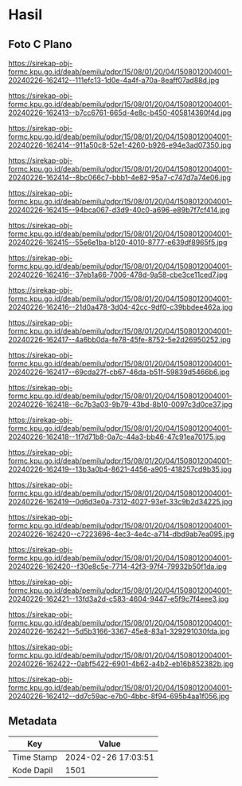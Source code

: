 # Hasil

## Foto C Plano

https://sirekap-obj-formc.kpu.go.id/deab/pemilu/pdpr/15/08/01/20/04/1508012004001-20240226-162412--111efc13-1d0e-4a4f-a70a-8eaff07ad88d.jpg

https://sirekap-obj-formc.kpu.go.id/deab/pemilu/pdpr/15/08/01/20/04/1508012004001-20240226-162413--b7cc6761-665d-4e8c-b450-405814360f4d.jpg

https://sirekap-obj-formc.kpu.go.id/deab/pemilu/pdpr/15/08/01/20/04/1508012004001-20240226-162414--911a50c8-52e1-4260-b926-e94e3ad07350.jpg

https://sirekap-obj-formc.kpu.go.id/deab/pemilu/pdpr/15/08/01/20/04/1508012004001-20240226-162414--8bc066c7-bbb1-4e82-95a7-c747d7a74e06.jpg

https://sirekap-obj-formc.kpu.go.id/deab/pemilu/pdpr/15/08/01/20/04/1508012004001-20240226-162415--94bca067-d3d9-40c0-a696-e89b7f7cf414.jpg

https://sirekap-obj-formc.kpu.go.id/deab/pemilu/pdpr/15/08/01/20/04/1508012004001-20240226-162415--55e6e1ba-b120-4010-8777-e639df8965f5.jpg

https://sirekap-obj-formc.kpu.go.id/deab/pemilu/pdpr/15/08/01/20/04/1508012004001-20240226-162416--37eb1a66-7006-478d-9a58-cbe3ce11ced7.jpg

https://sirekap-obj-formc.kpu.go.id/deab/pemilu/pdpr/15/08/01/20/04/1508012004001-20240226-162416--21d0a478-3d04-42cc-9df0-c39bbdee462a.jpg

https://sirekap-obj-formc.kpu.go.id/deab/pemilu/pdpr/15/08/01/20/04/1508012004001-20240226-162417--4a6bb0da-fe78-45fe-8752-5e2d26950252.jpg

https://sirekap-obj-formc.kpu.go.id/deab/pemilu/pdpr/15/08/01/20/04/1508012004001-20240226-162417--69cda27f-cb67-46da-b51f-59839d5466b6.jpg

https://sirekap-obj-formc.kpu.go.id/deab/pemilu/pdpr/15/08/01/20/04/1508012004001-20240226-162418--6c7b3a03-9b79-43bd-8b10-0097c3d0ce37.jpg

https://sirekap-obj-formc.kpu.go.id/deab/pemilu/pdpr/15/08/01/20/04/1508012004001-20240226-162418--1f7d71b8-0a7c-44a3-bb46-47c91ea70175.jpg

https://sirekap-obj-formc.kpu.go.id/deab/pemilu/pdpr/15/08/01/20/04/1508012004001-20240226-162419--13b3a0b4-8621-4456-a905-418257cd9b35.jpg

https://sirekap-obj-formc.kpu.go.id/deab/pemilu/pdpr/15/08/01/20/04/1508012004001-20240226-162419--0d6d3e0a-7312-4027-93ef-33c9b2d34225.jpg

https://sirekap-obj-formc.kpu.go.id/deab/pemilu/pdpr/15/08/01/20/04/1508012004001-20240226-162420--c7223696-4ec3-4e4c-a714-dbd9ab7ea095.jpg

https://sirekap-obj-formc.kpu.go.id/deab/pemilu/pdpr/15/08/01/20/04/1508012004001-20240226-162420--f30e8c5e-7714-42f3-97f4-79932b50f1da.jpg

https://sirekap-obj-formc.kpu.go.id/deab/pemilu/pdpr/15/08/01/20/04/1508012004001-20240226-162421--13fd3a2d-c583-4604-9447-e5f9c7f4eee3.jpg

https://sirekap-obj-formc.kpu.go.id/deab/pemilu/pdpr/15/08/01/20/04/1508012004001-20240226-162421--5d5b3166-3367-45e8-83a1-329291030fda.jpg

https://sirekap-obj-formc.kpu.go.id/deab/pemilu/pdpr/15/08/01/20/04/1508012004001-20240226-162422--0abf5422-6901-4b62-a4b2-eb16b852382b.jpg

https://sirekap-obj-formc.kpu.go.id/deab/pemilu/pdpr/15/08/01/20/04/1508012004001-20240226-162412--dd7c59ac-e7b0-4bbc-8f94-695b4aa1f056.jpg


## Metadata

| Key        | Value               |
| ---------- | ------------------- |
| Time Stamp | 2024-02-26 17:03:51 |
| Kode Dapil | 1501                |



